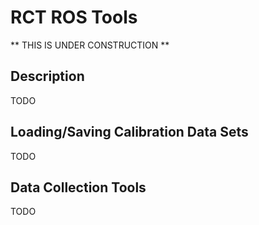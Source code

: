 # RCT ROS Tools
** THIS IS UNDER CONSTRUCTION **

## Description
TODO

## Loading/Saving Calibration Data Sets
TODO

## Data Collection Tools
TODO

